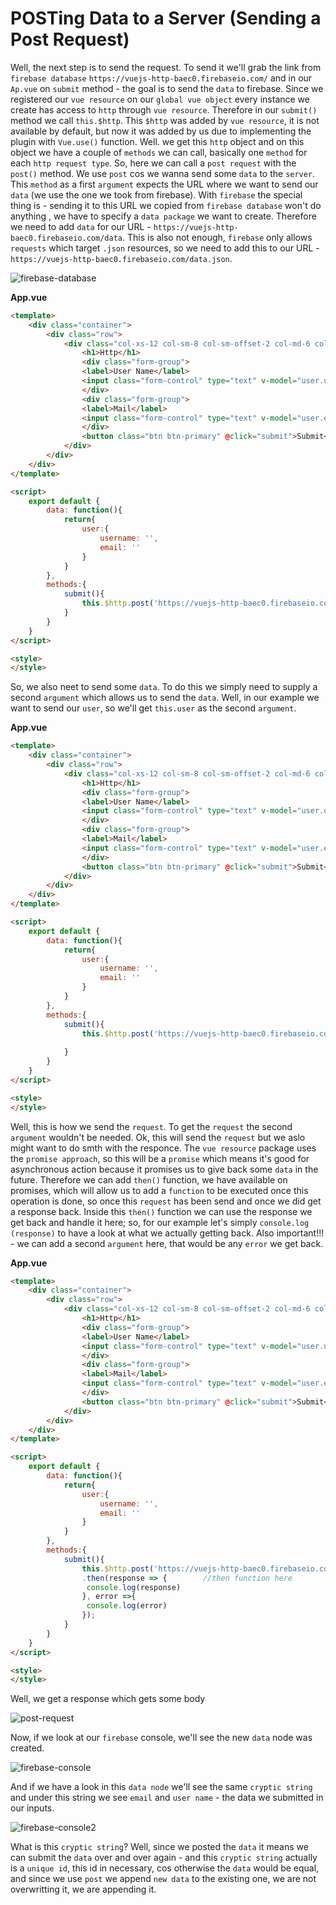 # POSTing Data to a Server (Sending a Post Request)

Well, the next step is to send the request. To send it we'll grab the link from `firebase database` `https://vuejs-http-baec0.firebaseio.com/`  and in our `Ap.vue` on `submit` method - the goal is to send the `data` to firebase. Since we registered our `vue resource` on our `global vue object` every instance we create has access to `http` through `vue resource`. Therefore in our `submit()` method we call `this.$http`. This `$http` was added by `vue resource`, it is not available by default, but now it was added by us due to implementing the plugin with `Vue.use()` function. Well. we get this `http` object and on this object we have a couple of `methods` we can call, basically one `method` for each `http request type`. So, here we can call a `post request` with the `post()` method. We use `post` cos we wanna send some `data` to the `server`. This `method` as a first `argument` expects the URL where we want to send our `data` (we use the one we took from firebase). With `firebase` the special thing is - sending it to this URL we copied from `firebase database` won't do anything , we have to specify a `data package` we want to create. Therefore we need to add `data` for our URL - `https://vuejs-http-baec0.firebaseio.com/data`. This is also not enough, `firebase` only allows `requests` which target `.json` resources, so we need to add this to our URL - `https://vuejs-http-baec0.firebaseio.com/data.json`. 

![firebase-database](../firebase-database.png)

**App.vue**
```html
<template>
    <div class="container">
        <div class="row">
            <div class="col-xs-12 col-sm-8 col-sm-offset-2 col-md-6 col-md-offset-3">
                <h1>Http</h1>
                <div class="form-group">          
                <label>User Name</label> 
                <input class="form-control" type="text" v-model="user.username"> 
                </div>
                <div class="form-group">          
                <label>Mail</label> 
                <input class="form-control" type="text" v-model="user.email"> 
                </div>
                <button class="btn btn-primary" @click="submit">Submit</button>   
            </div>
        </div>
    </div>
</template>

<script>
    export default {
        data: function(){
            return{
                user:{
                    username: '',
                    email: ''
                }
            }
        },
        methods:{              
            submit(){
                this.$http.post('https://vuejs-http-baec0.firebaseio.com/data.json', ) //set the url
            }
        }
    }
</script>

<style>
</style>
```

So, we also neet to send some `data`. To do this we simply need to supply a second `argument` which allows us to send the `data`. Well, in our example we want to send our `user`, so we'll get `this.user` as the second `argument`. 

**App.vue**
```html
<template>
    <div class="container">
        <div class="row">
            <div class="col-xs-12 col-sm-8 col-sm-offset-2 col-md-6 col-md-offset-3">
                <h1>Http</h1>
                <div class="form-group">          
                <label>User Name</label> 
                <input class="form-control" type="text" v-model="user.username"> 
                </div>
                <div class="form-group">          
                <label>Mail</label> 
                <input class="form-control" type="text" v-model="user.email"> 
                </div>
                <button class="btn btn-primary" @click="submit">Submit</button>   
            </div>
        </div>
    </div>
</template>

<script>
    export default {
        data: function(){
            return{
                user:{
                    username: '',
                    email: ''
                }
            }
        },
        methods:{              
            submit(){
                this.$http.post('https://vuejs-http-baec0.firebaseio.com/data.json', this.user) //send data
                
            }
        }
    }
</script>

<style>
</style>
```

Well, this is how we send the `request`. To get the `request` the second `argument` wouldn't be needed. 
Ok, this will send the `request` but we aslo might want to do smth with the responce. The `vue resource` package uses the `promise approach`, so this will be a `promise` which means it's good for asynchronous action because it promises us to give back some `data` in the future. Therefore we can add `then()` function, we have available on promises, which will allow us to add a `function` to be executed once this operation is done, so once this `request` has been send and once we did get a response back. Inside this `then()` function we can use the response we get back and handle it here; so, for our example let's simply `console.log (response)` to have a look at what we actually getting back. Also important!!! - we can add a second `argument` here, that would be any `error` we get back. 

**App.vue**
```html
<template>
    <div class="container">
        <div class="row">
            <div class="col-xs-12 col-sm-8 col-sm-offset-2 col-md-6 col-md-offset-3">
                <h1>Http</h1>
                <div class="form-group">          
                <label>User Name</label> 
                <input class="form-control" type="text" v-model="user.username"> 
                </div>
                <div class="form-group">          
                <label>Mail</label> 
                <input class="form-control" type="text" v-model="user.email"> 
                </div>
                <button class="btn btn-primary" @click="submit">Submit</button>   
            </div>
        </div>
    </div>
</template>

<script>
    export default {
        data: function(){
            return{
                user:{
                    username: '',
                    email: ''
                }
            }
        },
        methods:{              
            submit(){
                this.$http.post('https://vuejs-http-baec0.firebaseio.com/data.json', this.user) //send data
                .then(response => {        //then function here 
                 console.log(response)
                }, error =>{
                 console.log(error)
                });
            }
        }
    }
</script>

<style>
</style>
```

Well, we get a response which gets some body

![post-request](../post-request.png)

Now, if we look at our `firebase` console, we'll see the new `data` node was created.

![firebase-console](../firebase-console.png)

And if we have a look in this `data node` we'll see the same `cryptic string` and under this string we see `email` and `user name` - the data we submitted in our inputs.  

![firebase-console2](../firebase-console2.png)

What is this `cryptic string`? Well, since we posted the `data` it means we can submit the `data` over and over again - and this `cryptic string` actually is a `unique id`, this id in necessary, cos otherwise the `data` would be equal, and since we use `post` we append `new data` to the existing one, we are not overwritting it, we are appending it.  